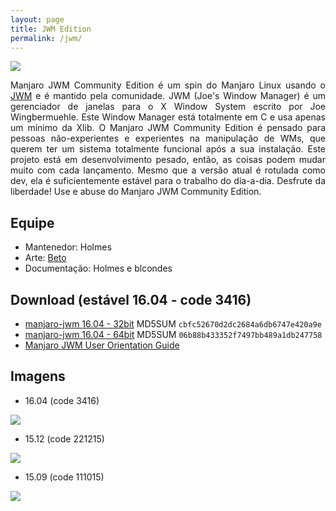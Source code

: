 ```yaml
---
layout: page
title: JWM Edition
permalink: /jwm/
---
```


<img src="http://www.auplod.com/u/dlpauo7e6bf.png">

<p style="text-align: justify;">Manjaro JWM Community Edition é um spin do Manjaro Linux usando o <a href="http://joewing.net/projects/jwm/index.shtml">JWM</a> e é mantido pela comunidade. JWM (Joe's Window Manager) é um gerenciador de janelas para o X Window System escrito por Joe Wingbermuehle. 
Este Window Manager está totalmente em C e usa apenas um mínimo da Xlib. O Manjaro JWM Community Edition é pensado para pessoas não-experientes e experientes na manipulação de WMs, que querem ter um sistema totalmente funcional após a sua instalação. Este projeto está em desenvolvimento pesado, então, as coisas podem mudar muito com cada lançamento. Mesmo que a versão atual é rotulada como dev, ela é suficientemente estável para o trabalho do dia-a-dia. Desfrute da liberdade! Use e abuse do Manjaro JWM Community Edition.</p>

## Equipe

* Mantenedor: Holmes
* Arte: [Beto](https://github.com/fallenskillz)
* Documentação: Holmes e blcondes

## Download (estável 16.04 - code 3416)

* [manjaro-jwm 16.04 - 32bit](https://sourceforge.net/projects/holmeslinux/files/Manjaro%20JWM%2016.04/Code%203416/manjaro-jwm-community-16.04-i686-3416.iso/download) MD5SUM `cbfc52670d2dc2684a6db6747e420a9e`
* [manjaro-jwm 16.04 - 64bit](https://sourceforge.net/projects/holmeslinux/files/Manjaro%20JWM%2016.04/Code%203416/manjaro-jwm-community-16.04-x86_64-3416.iso/download) MD5SUM `06b88b433352f7497bb489a1db247758`
* [Manjaro JWM User Orientation Guide](https://sourceforge.net/projects/holmeslinux/files/Documentation/User_Orientation_Guide-16.04.pdf/download)

## Imagens  

* 16.04 (code 3416)

<img src="http://i.imgur.com/1Xosxvr.png">

* 15.12 (code 221215)

<img src="http://i.imgur.com/aPmwW1p.png">

* 15.09 (code 111015)

<img src="http://i.imgur.com/CDwu3iE.png">
